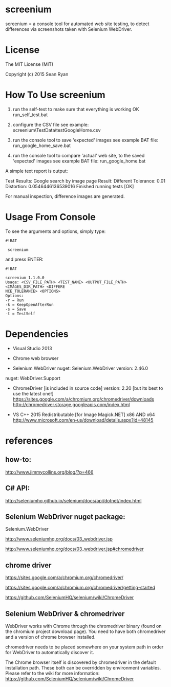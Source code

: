 screenium
=========

screenium = a console tool for automated web site testing, to detect differences via screenshots taken with Selenium WebDriver.

License
=======
The MIT License (MIT)

Copyright (c) 2015 Sean Ryan

How To Use screenium
====================
1. run the self-test to make sure that everything is working OK
run_self_test.bat

2. configure the CSV file
see example: screenium\TestData\testGoogleHome.csv

3. run the console tool to save 'expected' images
see example BAT file:
run_google_home_save.bat

4. run the console tool to compare 'actual' web site, to the saved 'expected' images
see example BAT file:
run_google_home.bat

A simple text report is output:

Test Results:
Google search by image page
Result: Different
Tolerance: 0.01
Distortion: 0.0546446136539016
Finished running tests [OK]

For manual inspection, difference images are generated.

Usage From Console
==================
To see the arguments and options, simply type:


```
#!BAT

 screenium
```

 and press ENTER:
 

```
#!BAT

screenium 1.1.0.0
Usage: <CSV_FILE_PATH> <TEST_NAME> <OUTPUT_FILE_PATH> <IMAGES_DIR_PATH> <DIFFERE
NCE_TOLERANCE> <OPTIONS>
Options:
-r = Run
-k = KeepOpenAfterRun
-s = Save
-t = TestSelf
```


Dependencies
============
- Visual Studio 2013
- Chrome web browser

- Selenium WebDriver
nuget: Selenium.WebDriver
version: 2.46.0

nuget: WebDriver.Support

- ChromeDriver [is included in source code]
version: 2.20 [but its best to use the latest one!]
https://sites.google.com/a/chromium.org/chromedriver/downloads
http://chromedriver.storage.googleapis.com/index.html

- VS C++ 2015 Redistributable [for Image Magick.NET]
x86 AND x64
http://www.microsoft.com/en-us/download/details.aspx?id=48145

references
==========

how-to:
-------
http://www.jimmycollins.org/blog/?p=466

C# API:
-------
http://seleniumhq.github.io/selenium/docs/api/dotnet/index.html

Selenium WebDriver nuget package:
---------------------------------
Selenium.WebDriver

http://www.seleniumhq.org/docs/03_webdriver.jsp

http://www.seleniumhq.org/docs/03_webdriver.jsp#chromedriver 
 
chrome driver
-------------
https://sites.google.com/a/chromium.org/chromedriver/

https://sites.google.com/a/chromium.org/chromedriver/getting-started

https://github.com/SeleniumHQ/selenium/wiki/ChromeDriver

Selenium WebDriver & chromedriver
---------------------------------
WebDriver works with Chrome through the chromedriver binary (found on the chromium project download page). You need to have both chromedriver and a version of chrome browser installed.

chromedriver needs to be placed somewhere on your system path in order for WebDriver to automatically discover it.

The Chrome browser itself is discovered by chromedriver in the default installation path.
These both can be overridden by environment variables. 
Please refer to the wiki for more information:
https://github.com/SeleniumHQ/selenium/wiki/ChromeDriver